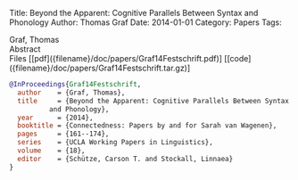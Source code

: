 Title: Beyond the Apparent: Cognitive Parallels Between Syntax and Phonology
Author: Thomas Graf
Date: 2014-01-01
Category: Papers
Tags: 

<div markdown class="authors">
Graf, Thomas
</div>

<div markdown class="abstract">
<span id="abstract-title">Abstract</span>

</div>

<div markdown class="files">
<span id="files-title">Files</span>
[[pdf]({filename}/doc/papers/Graf14Festschrift.pdf)]
[[code]({filename}/doc/papers/Graf14Festschrift.tar.gz)]
</div>

~~~bibtex
@InProceedings{Graf14Festschrift,
  author	= {Graf, Thomas},
  title		= {Beyond the Apparent: Cognitive Parallels Between Syntax
		  and Phonology},
  year		= {2014},
  booktitle	= {Connectedness: Papers by and for Sarah van Wagenen},
  pages		= {161--174},
  series	= {UCLA Working Papers in Linguistics},
  volume	= {18},
  editor	= {Schütze, Carson T. and Stockall, Linnaea}
}
~~~

